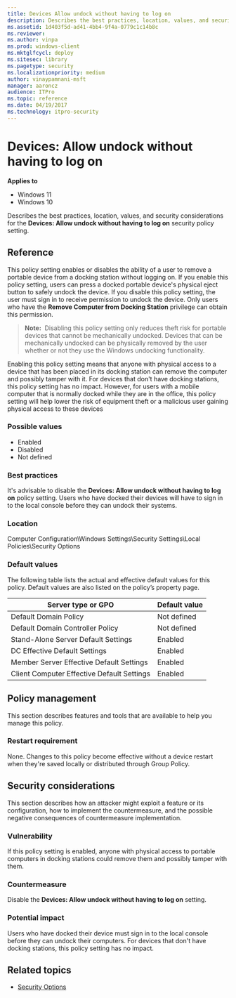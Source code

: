 ```yaml
---
title: Devices Allow undock without having to log on
description: Describes the best practices, location, values, and security considerations for the Devices Allow undock without having to sign in security policy setting.
ms.assetid: 1d403f5d-ad41-4bb4-9f4a-0779c1c14b8c
ms.reviewer:
ms.author: vinpa
ms.prod: windows-client
ms.mktglfcycl: deploy
ms.sitesec: library
ms.pagetype: security
ms.localizationpriority: medium
author: vinaypamnani-msft
manager: aaroncz
audience: ITPro
ms.topic: reference
ms.date: 04/19/2017
ms.technology: itpro-security
---
```


# Devices: Allow undock without having to log on

**Applies to**
-   Windows 11
-   Windows 10

Describes the best practices, location, values, and security considerations for the **Devices: Allow undock without having to log on** security policy setting.

## Reference

This policy setting enables or disables the ability of a user to remove a portable device from a docking station without logging on. If you enable this policy setting, users can press a docked portable device's physical eject button to safely undock the device. If you disable this policy setting, the user must sign in to receive permission to undock the device. Only users who have the **Remove Computer from Docking Station** privilege can obtain this permission.

>**Note:**  Disabling this policy setting only reduces theft risk for portable devices that cannot be mechanically undocked. Devices that can be mechanically undocked can be physically removed by the user whether or not they use the Windows undocking functionality.

Enabling this policy setting means that anyone with physical access to a device that has been placed in its docking station can remove the computer and possibly tamper with it. For devices that don't have docking stations, this policy setting has no impact. However, for users with a mobile computer that is normally docked while they are in the office, this policy setting will help lower the risk of equipment theft or a malicious user gaining physical access to these devices

### Possible values

-   Enabled
-   Disabled
-   Not defined

### Best practices

It's advisable to disable the **Devices: Allow undock without having to log on** policy setting. Users who have docked their devices will have to sign in to the local console before they can undock their systems.

### Location

Computer Configuration\\Windows Settings\\Security Settings\\Local Policies\\Security Options

### Default values

The following table lists the actual and effective default values for this policy. Default values are also listed on the policy’s property page.

| Server type or GPO | Default value |
| - | - |
| Default Domain Policy | Not defined|
| Default Domain Controller Policy | Not defined |
| Stand-Alone Server Default Settings | Enabled|
| DC Effective Default Settings | Enabled|
| Member Server Effective Default Settings | Enabled|
| Client Computer Effective Default Settings| Enabled|

## Policy management

This section describes features and tools that are available to help you manage this policy.

### Restart requirement

None. Changes to this policy become effective without a device restart when they're saved locally or distributed through Group Policy.

## Security considerations

This section describes how an attacker might exploit a feature or its configuration, how to implement the countermeasure, and the possible negative consequences of countermeasure implementation.

### Vulnerability

If this policy setting is enabled, anyone with physical access to portable computers in docking stations could remove them and possibly tamper with them.

### Countermeasure

Disable the **Devices: Allow undock without having to log on** setting.

### Potential impact

Users who have docked their device must sign in to the local console before they can undock their computers. For devices that don't have docking stations, this policy setting has no impact.

## Related topics

- [Security Options](security-options.md)
